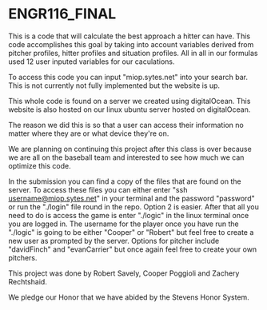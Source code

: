# ENGR116_FINAL
This is a code that will calculate the best approach a hitter can have. This code accomplishes this goal by taking into account variables derived from pitcher profiles, hitter profiles and situation profiles. All in all in our formulas used 12 user inputed variables for our caculations.

To access this code you can input "miop.sytes.net" into your search bar. This is not currently not fully implemented but the website is up.

This whole code is found on a server we created using digitalOcean. This website is also hosted on our linux ubuntu server hosted on digitalOcean. 

The reason we did this is so that a user can access their information no matter where they are or what device they're on.

We are planning on continuing this project after this class is over because we are all on the baseball team and interested to see how much we can optimize this code.

In the submission you can find a copy of the files that are found on the server. To access these files you can either enter "ssh username@miop.sytes.net" in your terminal and the password "password" or run the "./login" file round in the repo. Option 2 is easier. After that all you need to do is access the game is enter "./logic" in the linux terminal once you are logged in. The username for the player once you have run the "./logic" is going to be either "Cooper" or "Robert" but feel free to create a new user as prompted by the server. Options for pitcher include "davidFinch" and "evanCarrier" but once again feel free to create your own pitchers.

This project was done by Robert Savely, Cooper Poggioli and Zachery Rechtshaid.

We pledge our Honor that we have abided by the Stevens Honor System.

